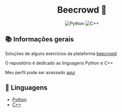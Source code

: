 <h1 align="center">Beecrowd 🐝</h1>

<p align='center'>
    <img alt="Python" src="https://img.shields.io/badge/Python--3572A5.svg?logo=Python">
    <img alt="C++" src="https://img.shields.io/badge/C++--F34B7D.svg?logo=cplusplus">
</p>

## 📚 Informações gerais

Soluções de alguns exercícios da plataforma [beecrowd](https://www.beecrowd.com.br/)

O repositório é dedicado as linguagens Python e C++

Meu perfil pode ser acessado [aqui](https://www.beecrowd.com.br/judge/pt/profile/808123)

## 🤖 Linguagens

- [Python](Python/README.md)
- [C++](C++/README.md)
